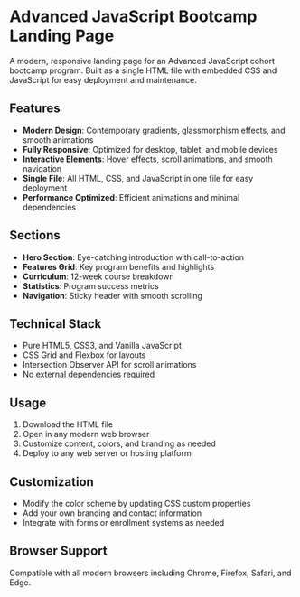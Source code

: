 # Advanced JavaScript Bootcamp Landing Page

A modern, responsive landing page for an Advanced JavaScript cohort bootcamp program. Built as a single HTML file with embedded CSS and JavaScript for easy deployment and maintenance.

## Features

- **Modern Design**: Contemporary gradients, glassmorphism effects, and smooth animations
- **Fully Responsive**: Optimized for desktop, tablet, and mobile devices
- **Interactive Elements**: Hover effects, scroll animations, and smooth navigation
- **Single File**: All HTML, CSS, and JavaScript in one file for easy deployment
- **Performance Optimized**: Efficient animations and minimal dependencies

## Sections

- **Hero Section**: Eye-catching introduction with call-to-action
- **Features Grid**: Key program benefits and highlights
- **Curriculum**: 12-week course breakdown
- **Statistics**: Program success metrics
- **Navigation**: Sticky header with smooth scrolling

## Technical Stack

- Pure HTML5, CSS3, and Vanilla JavaScript
- CSS Grid and Flexbox for layouts
- Intersection Observer API for scroll animations
- No external dependencies required

## Usage

1. Download the HTML file
2. Open in any modern web browser
3. Customize content, colors, and branding as needed
4. Deploy to any web server or hosting platform

## Customization

- Modify the color scheme by updating CSS custom properties
- Add your own branding and contact information
- Integrate with forms or enrollment systems as needed

## Browser Support

Compatible with all modern browsers including Chrome, Firefox, Safari, and Edge.
